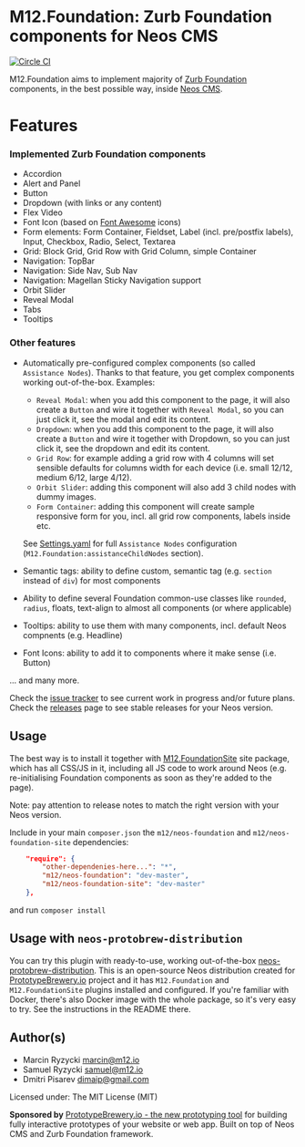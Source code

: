 # M12.Foundation: Zurb Foundation components for Neos CMS
[![Circle CI](https://circleci.com/gh/million12/M12.Foundation.svg?style=svg)](https://circleci.com/gh/million12/M12.Foundation)

M12.Foundation aims to implement majority of [Zurb Foundation](http://foundation.zurb.com/) components, in the best possible way, inside [Neos CMS](http://neos.io/).

# Features

### Implemented Zurb Foundation components

* Accordion
* Alert and Panel
* Button
* Dropdown (with links or any content)
* Flex Video
* Font Icon (based on [Font Awesome](http://fontawesome.io/) icons)
* Form elements: Form Container, Fieldset, Label (incl. pre/postfix labels), Input, Checkbox, Radio, Select, Textarea
* Grid: Block Grid, Grid Row with Grid Column, simple Container
* Navigation: TopBar
* Navigation: Side Nav, Sub Nav
* Navigation: Magellan Sticky Navigation support
* Orbit Slider
* Reveal Modal
* Tabs
* Tooltips

### Other features

* Automatically pre-configured complex components (so called `Assistance Nodes`). Thanks to that feature, you get complex components working out-of-the-box. Examples:
  * `Reveal Modal`: when you add this component to the page, it will also create a `Button` and wire it together with `Reveal Modal`, so you can just click it, see the modal and edit its content.
  * `Dropdown`: when you add this component to the page, it will also create a `Button` and wire it together with Dropdown, so you can just click it, see the dropdown and edit its content.
  * `Grid Row`: for example adding a grid row with 4 columns will set sensible defaults for columns width for each device (i.e. small 12/12, medium 6/12, large 4/12).
  * `Orbit Slider`: adding this component will also add 3 child nodes with dummy images.
  * `Form Container`: adding this component will create sample responsive form for you, incl. all grid row components, labels inside etc.
  
  See [Settings.yaml](Configuration/Settings.yaml) for full `Assistance Nodes` configuration (`M12.Foundation:assistanceChildNodes` section).
  
* Semantic tags: ability to define custom, semantic tag (e.g. `section` instead of `div`) for most components
* Ability to define several Foundation common-use classes like `rounded`, `radius`, floats, text-align to almost all components (or where applicable)
* Tooltips: ability to use them with many components, incl. default Neos compnents (e.g. Headline)
* Font Icons: ability to add it to components where it make sense (i.e. Button)

... and many more.

Check the [issue tracker](issues) to see current work in progress and/or future plans.  
Check the [releases](releases) page to see stable releases for your Neos version.

## Usage

The best way is to install it together with [M12.FoundationSite](https://github.com/million12/M12.FoundationSite) site package, which has all CSS/JS in it, including all JS code to work around Neos (e.g. re-initialising Foundation components as soon as they're added to the page).

Note: pay attention to release notes to match the right version with your Neos version.

Include in your main `composer.json` the `m12/neos-foundation` and `m12/neos-foundation-site` dependencies:  
``` json
    "require": {
        "other-dependenies-here...": "*",
        "m12/neos-foundation": "dev-master",
        "m12/neos-foundation-site": "dev-master"
    },
```  
and run `composer install`

## Usage with `neos-protobrew-distribution`

You can try this plugin with ready-to-use, working out-of-the-box
[neos-protobrew-distribution](https://github.com/million12/neos-protobrew-distribution).
This is an open-source Neos distribution created for 
[PrototypeBrewery.io](http://prototypebrewery.io/) project
and it has `M12.Foundation` and `M12.FoundationSite` plugins installed 
and configured. If you're familiar with Docker, there's also Docker image
with the whole package, so it's very easy to try. See the instructions 
in the README there.


## Author(s)

* Marcin Ryzycki marcin@m12.io  
* Samuel Ryzycki samuel@m12.io
* Dmitri Pisarev dimaip@gmail.com

Licensed under: The MIT License (MIT)

**Sponsored by** [PrototypeBrewery.io - the new prototyping tool](http://prototypebrewery.io/) 
for building fully interactive prototypes of your website or web app. Built on top of 
Neos CMS and Zurb Foundation framework.

